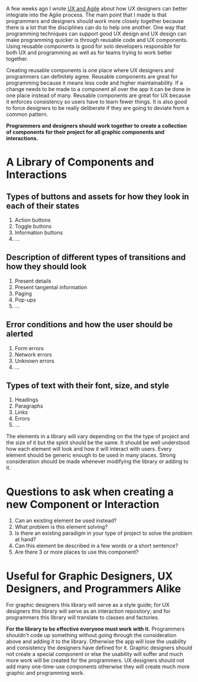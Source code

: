 A few weeks ago I wrote [UX and Agile](/posts/2013/01/22/ux-and-agile) about how UX designers can better integrate into the Agile process. The main point that I made is that programmers and designers should work more closely together because there is a lot that the disciplines can do to help one another. One way that programming techniques can support good UX design and UX design can make programming quicker is through reusable code and UX components. Using reusable components is good for solo developers responsible for both UX and programming as well as for teams trying to work better together.

Creating reusable components is one place where UX designers and programmers can definitely agree. Reusable components are great for programming because it means less code and higher maintainability. If a change needs to be made to a component all over the app it can be done in one place instead of many. Reusable components are great for UX because it enforces consistency so users have to learn fewer things. It is also good to force designers to be really deliberate if they are going to deviate from a common pattern.

**Programmers and designers should work together to create a collection of components for their project for all graphic components and interactions.**

A Library of Components and Interactions
=========================

Types of buttons and assets for how they look in each of their states
------------
1. Action buttons
2. Toggle buttons
3. Information buttons
4. ...

Description of different types of transitions and how they should look
--------------

1. Present details
2. Present tangental information
3. Paging
4. Pop-ups
5. ...

Error conditions and how the user should be alerted
--------------
1. Form errors
2. Network errors
3. Unknown errors
4. ...

Types of text with their font, size, and style
------------------
1. Headings
2. Paragraphs
3. Links
4. Errors
5. ...

The elements in a library will vary depending on the the type of project and the size of it but the spirit should be the same. It should be well understood how each element will look and how it will interact with users. Every element should be generic enough to be used in many places. Strong consideration should be made whenever modifying the library or adding to it.

Questions to ask when creating a new Component or Interaction
=======================================

1. Can an existing element be used instead?
2. What problem is this element solving?
3. Is there an existing paradigm in your type of project to solve the problem at hand?
4. Can this element be described in a few words or a short sentence?
5. Are there 3 or more places to use this component?

Useful for Graphic Designers, UX Designers, and Programmers Alike
==========================================

For graphic designers this library will serve as a style guide; for UX designers this library will serve as an interaction repository; and for programmers this library will translate to classes and factories.

**For the library to be effective everyone must work with it.** Programmers shouldn't code up something without going through the consideration above and adding it to the library. Otherwise the app will lose the usability and consistency the designers have defined for it. Graphic designers should not create a special component or else the usability will suffer and much more work will be created for the programmers. UX designers should not add many one-time-use components otherwise they will create much more graphic and programming work.
